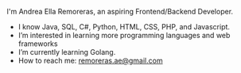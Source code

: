 I'm Andrea Ella Remoreras, an aspiring Frontend/Backend Developer.

- I know Java, SQL, C#, Python, HTML, CSS, PHP, and Javascript.
- I’m interested in learning more programming languages and web frameworks
- I’m currently learning Golang.
- How to reach me: remoreras.ae@gmail.com

<!---

--->
